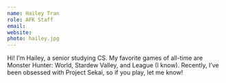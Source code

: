 ```yaml
---
name: Hailey Tran
role: AFK Staff
email:
website:
photo: hailey.jpg
---
```


Hi! I’m Hailey, a senior studying CS. My favorite games of all-time are Monster Hunter: World, Stardew Valley, and League (I know). Recently, I’ve been obsessed with Project Sekai, so if you play, let me know!